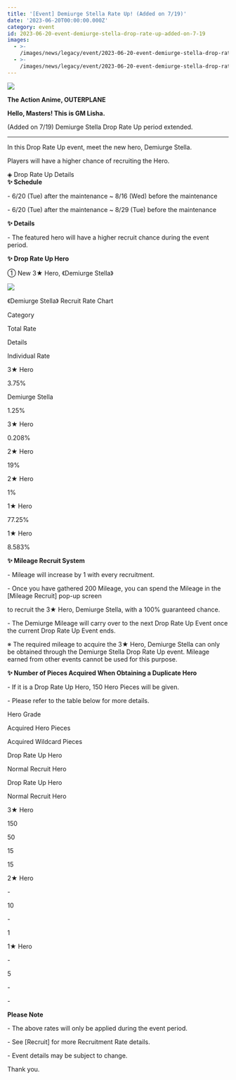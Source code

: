 ```yaml
---
title: '[Event] Demiurge Stella Rate Up! (Added on 7/19)'
date: '2023-06-20T00:00:00.000Z'
category: event
id: 2023-06-20-event-demiurge-stella-drop-rate-up-added-on-7-19
images:
  - >-
    /images/news/legacy/event/2023-06-20-event-demiurge-stella-drop-rate-up-added-on-7-19/f11bf83f449d4f6ca7e8103fdd27061e.webp
  - >-
    /images/news/legacy/event/2023-06-20-event-demiurge-stella-drop-rate-up-added-on-7-19/05bc3a7d3a474882b12b664d37fe232c.webp
---
```


![](/images/news/legacy/event/2023-06-20-event-demiurge-stella-drop-rate-up-added-on-7-19/f11bf83f449d4f6ca7e8103fdd27061e.webp)

**The Action Anime, OUTERPLANE**

**Hello, Masters! This is GM Lisha.**

(Added on 7/19) Demiurge Stella Drop Rate Up period extended. 

* * *

  
In this Drop Rate Up event, meet the new hero, Demiurge Stella.

Players will have a higher chance of recruiting the Hero.

  
◈ Drop Rate Up Details  
**✨ Schedule** 

\- 6/20 (Tue) after the maintenance ~ 8/16 (Wed) before the maintenance

\- 6/20 (Tue) after the maintenance ~ 8/29 (Tue) before the maintenance

  
**✨ Details** 

\- The featured hero will have a higher recruit chance during the event period.

  
**✨ Drop Rate Up Hero** 

① New 3★ Hero, 《Demiurge Stella》 

![](/images/news/legacy/event/2023-06-20-event-demiurge-stella-drop-rate-up-added-on-7-19/05bc3a7d3a474882b12b664d37fe232c.webp)

《Demiurge Stella》 Recruit Rate Chart

Category

Total Rate

Details

Individual Rate

3★ Hero

3.75%

Demiurge Stella

1.25%

3★ Hero

0.208%

2★ Hero

19%

2★ Hero

1%

1★ Hero

77.25%

1★ Hero

8.583%

**✨ Mileage Recruit System** 

\- Mileage will increase by 1 with every recruitment.

\- Once you have gathered 200 Mileage, you can spend the Mileage in the \[Mileage Recruit\] pop-up screen

to recruit the 3★ Hero, Demiurge Stella, with a 100% guaranteed chance.

\- The Demiurge Mileage will carry over to the next Drop Rate Up Event once the current Drop Rate Up Event ends.

※ The required mileage to acquire the 3★ Hero, Demiurge Stella can only be obtained through the Demiurge Stella Drop Rate Up event. Mileage earned from other events cannot be used for this purpose.

  
**✨ Number of Pieces Acquired When Obtaining a Duplicate Hero**

\- If it is a Drop Rate Up Hero, 150 Hero Pieces will be given.

\- Please refer to the table below for more details.

Hero Grade

Acquired Hero Pieces

Acquired Wildcard Pieces

Drop Rate Up Hero

Normal Recruit Hero

Drop Rate Up Hero

Normal Recruit Hero

3★ Hero

150

50

15

15

2★ Hero

\-

10

\-

1

1★ Hero

\-

5

\-

\-

**Please Note** 

\- The above rates will only be applied during the event period. 

\- See \[Recruit\] for more Recruitment Rate details. 

\- Event details may be subject to change.

  
Thank you.
